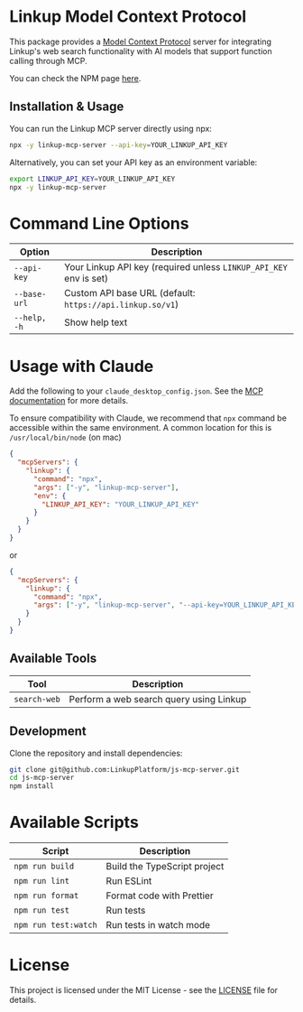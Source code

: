 # Linkup Model Context Protocol

This package provides a [Model Context Protocol](https://modelcontextprotocol.com/) server for integrating Linkup's web search functionality with AI models that support function calling through MCP.

You can check the NPM page [here](https://www.npmjs.com/package/linkup-mcp-server).

## Installation & Usage

You can run the Linkup MCP server directly using npx:

```bash
npx -y linkup-mcp-server --api-key=YOUR_LINKUP_API_KEY
```

Alternatively, you can set your API key as an environment variable:

```bash
export LINKUP_API_KEY=YOUR_LINKUP_API_KEY
npx -y linkup-mcp-server
```

# Command Line Options

| Option       | Description                                                       |
| ------------ | ----------------------------------------------------------------- |
| `--api-key`  | Your Linkup API key (required unless `LINKUP_API_KEY` env is set) |
| `--base-url` | Custom API base URL (default: `https://api.linkup.so/v1`)         |
| `--help, -h` | Show help text                                                    |

# Usage with Claude

Add the following to your `claude_desktop_config.json`. See the [MCP documentation](https://modelcontextprotocol.io/quickstart/user) for more details.

To ensure compatibility with Claude, we recommend that `npx` command be accessible within the same environment. A common location for this is `/usr/local/bin/node` (on mac)

```json
{
  "mcpServers": {
    "linkup": {
      "command": "npx",
      "args": ["-y", "linkup-mcp-server"],
      "env": {
        "LINKUP_API_KEY": "YOUR_LINKUP_API_KEY"
      }
    }
  }
}
```

or

```json
{
  "mcpServers": {
    "linkup": {
      "command": "npx",
      "args": ["-y", "linkup-mcp-server", "--api-key=YOUR_LINKUP_API_KEY"]
    }
  }
}
```

## Available Tools

| Tool         | Description                             |
| ------------ | --------------------------------------- |
| `search-web` | Perform a web search query using Linkup |

## Development

Clone the repository and install dependencies:

```bash
git clone git@github.com:LinkupPlatform/js-mcp-server.git
cd js-mcp-server
npm install
```

# Available Scripts

| Script               | Description                  |
| -------------------- | ---------------------------- |
| `npm run build`      | Build the TypeScript project |
| `npm run lint`       | Run ESLint                   |
| `npm run format`     | Format code with Prettier    |
| `npm run test`       | Run tests                    |
| `npm run test:watch` | Run tests in watch mode      |

# License

This project is licensed under the MIT License - see the [LICENSE](LICENSE) file for details.
